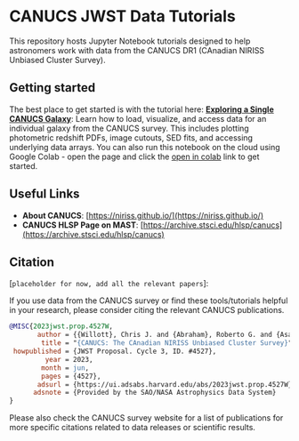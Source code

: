 # CANUCS JWST Data Tutorials

This repository hosts Jupyter Notebook tutorials designed to help astronomers work with data from the CANUCS DR1 (CAnadian NIRISS Unbiased Cluster Survey).

## Getting started

The best place to get started is with the tutorial here: **[Exploring a Single CANUCS Galaxy](./exploring_single_galaxy_tutorial.ipynb)**: Learn how to load, visualize, and access data for an individual galaxy from the CANUCS survey. This includes plotting photometric redshift PDFs, image cutouts, SED fits, and accessing underlying data arrays. You can also run this notebook on the cloud using Google Colab - open the page and click the [open in colab](https://colab.research.google.com/github/kartheikiyer/CANUCS-DR-Notebooks/blob/jules_wip_4550658658641134423/exploring_single_galaxy_tutorial.ipynb) link to get started. 

## Useful Links

-   **About CANUCS**: [https://niriss.github.io/](https://niriss.github.io/)
-   **CANUCS HLSP Page on MAST**: [https://archive.stsci.edu/hlsp/canucs](https://archive.stsci.edu/hlsp/canucs)

## Citation

[`placeholder for now, add all the relevant papers`]:  

If you use data from the CANUCS survey or find these tools/tutorials helpful in your research, please consider citing the relevant CANUCS publications.

```bibtex
@MISC{2023jwst.prop.4527W,
       author = {{Willott}, Chris J. and {Abraham}, Roberto G. and {Asada}, Yoshihisa and {Bradac}, Marusa and {Brammer}, Gabriel and {Desprez}, Guillaume and {Doyon}, Rene and {Estrada-Carpenter}, Vicente and {Gould}, Katriona Mai Landau and {Harshan}, Anishya and {Iyer}, Kartheik and {Martis}, Nicholas and {Matharu}, Jasleen and {Mowla}, Lamiya and {Muzzin}, Adam and {Noirot}, Gael and {Pacifici}, Camilla and {Ravindranath}, Swara and {Sarrouh}, Ghassan T. and {Sawicki}, Marcin and {Strait}, Victoria and {Withers}, Cassandra},
        title = "{CANUCS: The CAnadian NIRISS Unbiased Cluster Survey}",
 howpublished = {JWST Proposal. Cycle 3, ID. #4527},
         year = 2023,
        month = jun,
        pages = {4527},
       adsurl = {https://ui.adsabs.harvard.edu/abs/2023jwst.prop.4527W},
      adsnote = {Provided by the SAO/NASA Astrophysics Data System}
}
```
Please also check the CANUCS survey website for a list of publications for more specific citations related to data releases or scientific results.
